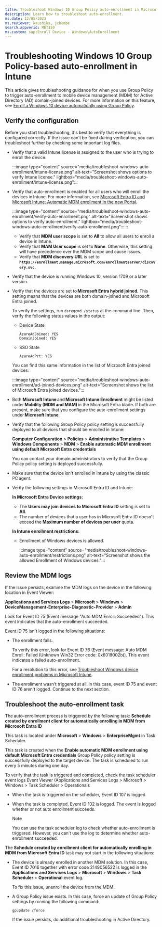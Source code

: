 ```yaml
---
title: Troubleshoot Windows 10 Group Policy auto-enrollment in Microsoft Intune
description: Learn how to troubleshoot auto-enrollment.
ms.date: 12/05/2023
ms.reviewer: kaushika, jchombe
search.appverid: MET150
ms.custom: sap:Enroll Device - Windows\AutoEnrollment
---
```


# Troubleshooting Windows 10 Group Policy-based auto-enrollment in Intune

This article gives troubleshooting guidance for when you use Group Policy to trigger auto-enrollment to mobile device management (MDM) for Active Directory (AD) domain-joined devices. For more information on this feature, see [Enroll a Windows 10 device automatically using Group Policy](/windows/client-management/mdm/enroll-a-windows-10-device-automatically-using-group-policy).

## Verify the configuration

Before you start troubleshooting, it's best to verify that everything is configured correctly. If the issue can't be fixed during verification, you can troubleshoot further by checking some important log files.

- Verify that a valid Intune license is assigned to the user who is trying to enroll the device.

  :::image type="content" source="media/troubleshoot-windows-auto-enrollment/intune-license.png" alt-text="Screenshot shows options to verify Intune license." lightbox="media/troubleshoot-windows-auto-enrollment/intune-license.png":::

- Verify that auto-enrollment is enabled for all users who will enroll the devices in Intune. For more information, see [Microsoft Entra ID and Microsoft Intune: Automatic MDM enrollment in the new Portal](/windows/client-management/mdm/azure-ad-and-microsoft-intune-automatic-mdm-enrollment-in-the-new-portal).

  :::image type="content" source="media/troubleshoot-windows-auto-enrollment/verify-auto-enrollment.png" alt-text="Screenshot shows options to verify auto-enrollment." lightbox="media/troubleshoot-windows-auto-enrollment/verify-auto-enrollment.png"::::::

  - Verify that **MDM user scope** is set to **All** to allow all users to enroll a device in Intune.
  - Verify that **MAM User scope** is set to **None**. Otherwise, this setting will have precedence over the MDM scope and cause issues.
  - Verify that **MDM discovery URL** is set to **`https://enrollment.manage.microsoft.com/enrollmentserver/discovery.svc`**.

- Verify that the device is running Windows 10, version 1709 or a later version.

- Verify that the devices are set to **Microsoft Entra hybrid joined**. This setting means that the devices are both domain-joined and Microsoft Entra joined.

  To verify the settings, run `dsregcmd /status` at the command line. Then, verify the following status values in the output:

  - Device State

     ```output
     AzureAdJoined: YES
     DomainJoined: YES
     ```

  - SSO State

     ```output
     AzureAdPrt: YES
     ```

   You can find this same information in the list of Microsoft Entra joined devices:

     :::image type="content" source="media/troubleshoot-windows-auto-enrollment/ad-joined-devices.png" alt-text="Screenshot shows the list of Microsoft Entra joined devices.":::

- Both **Microsoft Intune** and **Microsoft Intune Enrollment** might be listed under **Mobility (MDM and MAM)** in the Microsoft Entra blade. If both are present, make sure that you configure the auto-enrollment settings under **Microsoft Intune**.

- Verify that the following Group Policy policy setting is successfully deployed to all devices that should be enrolled in Intune:

   **Computer Configuration** > **Policies** > **Administrative Templates** > **Windows Components** > **MDM** > **Enable automatic MDM enrollment using default Microsoft Entra credentials**

   You can contact your domain administrators to verify that the Group Policy policy setting is deployed successfully.

- Make sure that the device isn't enrolled in Intune by using the classic PC agent.
- Verify the following settings in Microsoft Entra ID and Intune:

  **In Microsoft Entra Device settings:**

  - The **Users may join devices to Microsoft Entra ID** setting is set to **All**.
  - The number of devices that a user has in Microsoft Entra ID doesn't exceed the **Maximum number of devices per user** quota.
  
  **In Intune enrollment restrictions:**

  - Enrollment of Windows devices is allowed.

     :::image type="content" source="media/troubleshoot-windows-auto-enrollment/restrictions.png" alt-text="Screenshot shows the allowed Enrollment of Windows devices.":::

## Review the MDM logs

If the issue persists, examine the MDM logs on the device in the following location in Event Viewer:

**Applications and Services Logs** > **Microsoft** > **Windows** > **DeviceManagement-Enterprise-Diagnostic-Provider** > **Admin**

Look for Event ID 75 (Event message "Auto MDM Enroll: Succeeded"). This event indicates that the auto-enrollment succeeded.

Event ID 75 isn't logged in the following situations:

- The enrollment fails.

  To verify this error, look for Event ID 76 (Event message: Auto MDM Enroll: Failed (Unknown Win32 Error code: 0x8018002b)). This event indicates a failed auto-enrollment.

  For a resolution to this error, see [Troubleshoot Windows device enrollment problems in Microsoft Intune](troubleshoot-windows-enrollment-errors.md).

- The enrollment wasn't triggered at all. In this case, event ID 75 and event ID 76 aren't logged. Continue to the next section.
  
## Troubleshoot the auto-enrollment task

The auto-enrollment process is triggered by the following task: **Schedule created by enrollment client for automatically enrolling in MDM from Microsoft Entra ID**

This task is located under **Microsoft** > **Windows** > **EnterpriseMgmt** in Task Scheduler.

This task is created when the **Enable automatic MDM enrollment using default Microsoft Entra credentials** Group Policy policy setting is successfully deployed to the target device. The task is scheduled to run every 5 minutes during one day.

To verify that the task is triggered and completed, check the task scheduler event logs Event Viewer (Applications and Services Logs > Microsoft > Windows > Task Scheduler > Operational): 

- When the task is triggered on the scheduler, Event ID 107 is logged.
- When the task is completed, Event ID 102 is logged. The event is logged whether or not auto enrollment succeeds.

   > [!NOTE]
   > You can use the task scheduler log to check whether auto-enrollment is triggered. However, you can't use the log to determine whether auto-enrollment succeeded.

The **Schedule created by enrollment client for automatically enrolling in MDM from Microsoft Entra ID** task may not start in the following situations:

- The device is already enrolled in another MDM solution. In this case, Event ID 7016 together with error code 2149056522 is logged in the **Applications and Services Logs** > **Microsoft** > **Windows** > **Task Scheduler** > **Operational** event log.

  To fix this issue, unenroll the device from the MDM.

- A Group Policy issue exists. In this case, force an update of Group Policy settings by running the following command:

  `gpupdate /force`

  If the issue persists, do additional troubleshooting in Active Directory.
